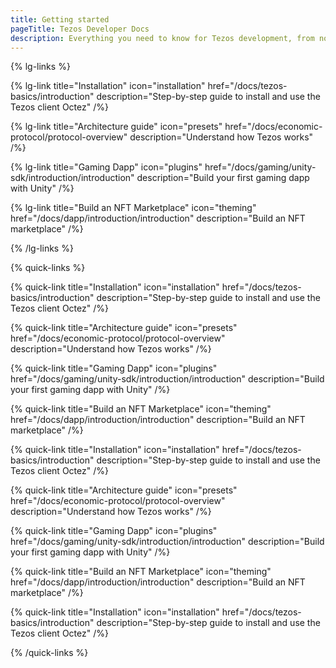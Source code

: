 ```yaml
---
title: Getting started
pageTitle: Tezos Developer Docs
description: Everything you need to know for Tezos development, from novice to expert. Learn how to build your next Game, NFT, or DeFi dapp here.
---
```


{% lg-links %}

{% lg-link title="Installation" icon="installation" href="/docs/tezos-basics/introduction" description="Step-by-step guide to install and use the Tezos client Octez" /%}

{% lg-link title="Architecture guide" icon="presets" href="/docs/economic-protocol/protocol-overview" description="Understand how Tezos works" /%}

{% lg-link title="Gaming Dapp" icon="plugins" href="/docs/gaming/unity-sdk/introduction/introduction" description="Build your first gaming dapp with Unity" /%}

{% lg-link title="Build an NFT Marketplace" icon="theming" href="/docs/dapp/introduction/introduction" description="Build an NFT marketplace" /%}

{% /lg-links %}



{% quick-links %}

{% quick-link title="Installation" icon="installation" href="/docs/tezos-basics/introduction" description="Step-by-step guide to install and use the Tezos client Octez" /%}

{% quick-link title="Architecture guide" icon="presets" href="/docs/economic-protocol/protocol-overview" description="Understand how Tezos works" /%}

{% quick-link title="Gaming Dapp" icon="plugins" href="/docs/gaming/unity-sdk/introduction/introduction" description="Build your first gaming dapp with Unity" /%}

{% quick-link title="Build an NFT Marketplace" icon="theming" href="/docs/dapp/introduction/introduction" description="Build an NFT marketplace" /%}

{% quick-link title="Installation" icon="installation" href="/docs/tezos-basics/introduction" description="Step-by-step guide to install and use the Tezos client Octez" /%}

{% quick-link title="Architecture guide" icon="presets" href="/docs/economic-protocol/protocol-overview" description="Understand how Tezos works" /%}

{% quick-link title="Gaming Dapp" icon="plugins" href="/docs/gaming/unity-sdk/introduction/introduction" description="Build your first gaming dapp with Unity" /%}

{% quick-link title="Build an NFT Marketplace" icon="theming" href="/docs/dapp/introduction/introduction" description="Build an NFT marketplace" /%}

{% quick-link title="Installation" icon="installation" href="/docs/tezos-basics/introduction" description="Step-by-step guide to install and use the Tezos client Octez" /%}

{% /quick-links %}

